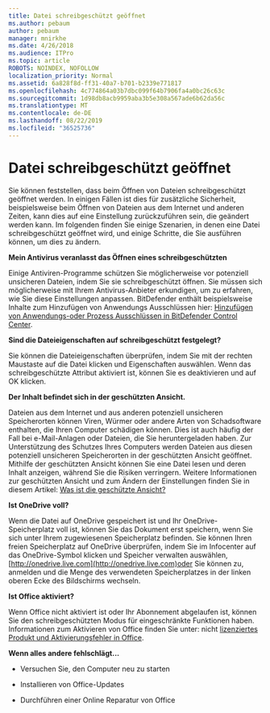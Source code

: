 ```yaml
---
title: Datei schreibgeschützt geöffnet
ms.author: pebaum
author: pebaum
manager: mnirkhe
ms.date: 4/26/2018
ms.audience: ITPro
ms.topic: article
ROBOTS: NOINDEX, NOFOLLOW
localization_priority: Normal
ms.assetid: 6a828f8d-ff31-40a7-b701-b2339e771817
ms.openlocfilehash: 4c774864a03b7dbc099f64b7906fa4a0bc26c63c
ms.sourcegitcommit: 1d98db8acb9959aba3b5e308a567ade6b62da56c
ms.translationtype: MT
ms.contentlocale: de-DE
ms.lasthandoff: 08/22/2019
ms.locfileid: "36525736"
---
```

# <a name="file-open-read-only"></a>Datei schreibgeschützt geöffnet

Sie können feststellen, dass beim Öffnen von Dateien schreibgeschützt geöffnet werden. In einigen Fällen ist dies für zusätzliche Sicherheit, beispielsweise beim Öffnen von Dateien aus dem Internet und anderen Zeiten, kann dies auf eine Einstellung zurückzuführen sein, die geändert werden kann. Im folgenden finden Sie einige Szenarien, in denen eine Datei schreibgeschützt geöffnet wird, und einige Schritte, die Sie ausführen können, um dies zu ändern.
  
 **Mein Antivirus veranlasst das Öffnen eines schreibgeschützten**
  
Einige Antiviren-Programme schützen Sie möglicherweise vor potenziell unsicheren Dateien, indem Sie sie schreibgeschützt öffnen. Sie müssen sich möglicherweise mit Ihrem Antivirus-Anbieter erkundigen, um zu erfahren, wie Sie diese Einstellungen anpassen. BitDefender enthält beispielsweise Inhalte zum Hinzufügen von Anwendungs Ausschlüssen hier: [Hinzufügen von Anwendungs-oder Prozess Ausschlüssen in BitDefender Control Center](https://www.bitdefender.com/support/how-to-add-application-or-process-exclusions-in-bitdefender-control-center-1119.mdl).
  
 **Sind die Dateieigenschaften auf schreibgeschützt festgelegt?**
  
Sie können die Dateieigenschaften überprüfen, indem Sie mit der rechten Maustaste auf die Datei klicken und Eigenschaften auswählen. Wenn das schreibgeschützte Attribut aktiviert ist, können Sie es deaktivieren und auf OK klicken.
  
 **Der Inhalt befindet sich in der geschützten Ansicht.**
  
Dateien aus dem Internet und aus anderen potenziell unsicheren Speicherorten können Viren, Würmer oder andere Arten von Schadsoftware enthalten, die Ihren Computer schädigen können. Dies ist auch häufig der Fall bei e-Mail-Anlagen oder Dateien, die Sie heruntergeladen haben. Zur Unterstützung des Schutzes Ihres Computers werden Dateien aus diesen potenziell unsicheren Speicherorten in der geschützten Ansicht geöffnet. Mithilfe der geschützten Ansicht können Sie eine Datei lesen und deren Inhalt anzeigen, während Sie die Risiken verringern. Weitere Informationen zur geschützten Ansicht und zum Ändern der Einstellungen finden Sie in diesem Artikel: [Was ist die geschützte Ansicht?](https://support.office.com/article/d6f09ac7-e6b9-4495-8e43-2bbcdbcb6653)
  
 **Ist OneDrive voll?**
  
Wenn die Datei auf OneDrive gespeichert ist und Ihr OneDrive-Speicherplatz voll ist, können Sie das Dokument erst speichern, wenn Sie sich unter Ihrem zugewiesenen Speicherplatz befinden. Sie können Ihren freien Speicherplatz auf OneDrive überprüfen, indem Sie im Infocenter auf das OneDrive-Symbol klicken und Speicher verwalten auswählen, [http://onedrive.live.com](http://onedrive.live.com)oder Sie können zu, anmelden und die Menge des verwendeten Speicherplatzes in der linken oberen Ecke des Bildschirms wechseln.
  
 **Ist Office aktiviert?**
  
Wenn Office nicht aktiviert ist oder Ihr Abonnement abgelaufen ist, können Sie den schreibgeschützten Modus für eingeschränkte Funktionen haben. Informationen zum Aktivieren von Office finden Sie unter: nicht [lizenziertes Produkt und Aktivierungsfehler in Office](https://support.office.com/article/unlicensed-product-and-activation-errors-in-office-0d23d3c0-c19c-4b2f-9845-5344fedc4380).
  
 **Wenn alles andere fehlschlägt...**
  
- Versuchen Sie, den Computer neu zu starten
    
- Installieren von Office-Updates
    
- Durchführen einer Online Reparatur von Office
    

